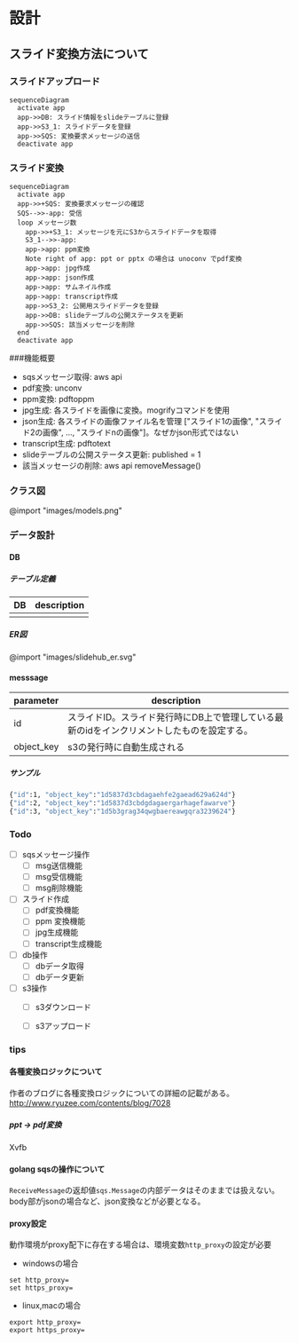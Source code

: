 # 設計

## スライド変換方法について

### スライドアップロード
```mermaid
sequenceDiagram
  activate app
  app->>DB: スライド情報をslideテーブルに登録
  app->>S3_1: スライドデータを登録
  app->>SQS: 変換要求メッセージの送信
  deactivate app
```

### スライド変換
```mermaid
sequenceDiagram
  activate app
  app->>+SQS: 変換要求メッセージの確認
  SQS-->>-app: 受信
  loop メッセージ数
    app->>+S3_1: メッセージを元にS3からスライドデータを取得
    S3_1-->>-app:   
    app->app: ppm変換
    Note right of app: ppt or pptx の場合は unoconv でpdf変換
    app->app: jpg作成
    app->app: json作成
    app->app: サムネイル作成
    app->app: transcript作成
    app->>S3_2: 公開用スライドデータを登録
    app->>DB: slideテーブルの公開ステータスを更新
    app->>SQS: 該当メッセージを削除
  end
  deactivate app
```

###機能概要
* sqsメッセージ取得: aws api
* pdf変換: unconv
* ppm変換: pdftoppm
* jpg生成: 各スライドを画像に変換。mogrifyコマンドを使用
* json生成: 各スライドの画像ファイル名を管理 ["スライド1の画像", "スライド2の画像", ..., "スライドnの画像"]。なぜかjson形式ではない
* transcript生成: pdftotext
* slideテーブルの公開ステータス更新: published = 1
* 該当メッセージの削除: aws api removeMessage()

### クラス図
@import "images/models.png"

### データ設計

#### DB
##### テーブル定義
|DB|description|
|---|---|
|||
##### ER図

@import "images/slidehub_er.svg"

#### messsage

|parameter|description|
|---|---|
|id| スライドID。スライド発行時にDB上で管理している最新のidをインクリメントしたものを設定する。|
|object_key| s3の発行時に自動生成される|

##### サンプル
```sh
{"id":1, "object_key":"1d5837d3cbdagaehfe2gaead629a624d"}
{"id":2, "object_key":"1d5837d3cbdgdagaergarhagefawarve"}
{"id":3, "object_key":"1d5b3grag34qwgbaereawgqra3239624"}
```


### Todo
* [ ] sqsメッセージ操作
  * [ ] msg送信機能
  * [ ] msg受信機能
  * [ ] msg削除機能
* [ ] スライド作成
  * [ ] pdf変換機能
  * [ ] ppm 変換機能
  * [ ] jpg生成機能
  * [ ] transcript生成機能
* [ ] db操作
  * [ ] dbデータ取得
  * [ ] dbデータ更新
* [ ] s3操作
  * [ ] s3ダウンロード
  * [ ] s3アップロード


### tips

#### 各種変換ロジックについて
作者のブログに各種変換ロジックについての詳細の記載がある。
http://www.ryuzee.com/contents/blog/7028

##### ppt -> pdf変換

Xvfb


#### golang sqsの操作について
`ReceiveMessage`の返却値`sqs.Message`の内部データはそのままでは扱えない。
body部がjsonの場合など、json変換などが必要となる。


#### proxy設定
動作環境がproxy配下に存在する場合は、環境変数`http_proxy`の設定が必要
* windowsの場合
```
set http_proxy=
set https_proxy=
```
* linux,macの場合
```
export http_proxy=
export https_proxy=
```
